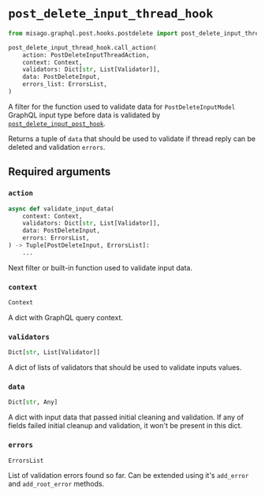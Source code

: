 # `post_delete_input_thread_hook`

```python
from misago.graphql.post.hooks.postdelete import post_delete_input_thread_hook

post_delete_input_thread_hook.call_action(
    action: PostDeleteInputThreadAction,
    context: Context,
    validators: Dict[str, List[Validator]],
    data: PostDeleteInput,
    errors_list: ErrorsList,
)
```

A filter for the function used to validate data for `PostDeleteInputModel` GraphQL input type before data is validated by [`post_delete_input_post_hook`](./post-delete-input-post-hook.md).

Returns a tuple of `data` that should be used to validate if thread reply can be deleted and validation `errors`.


## Required arguments

### `action`

```python
async def validate_input_data(
    context: Context,
    validators: Dict[str, List[Validator]],
    data: PostDeleteInput,
    errors: ErrorsList,
) -> Tuple[PostDeleteInput, ErrorsList]:
    ...
```

Next filter or built-in function used to validate input data.


### `context`

```python
Context
```

A dict with GraphQL query context.


### `validators`

```python
Dict[str, List[Validator]]
```

A dict of lists of validators that should be used to validate inputs values.


### `data`

```python
Dict[str, Any]
```

A dict with input data that passed initial cleaning and validation. If any of fields failed initial cleanup and validation, it won't be present in this dict.


### `errors`

```python
ErrorsList
```

List of validation errors found so far. Can be extended using it's `add_error` and `add_root_error` methods.